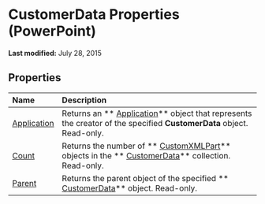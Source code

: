 
# CustomerData Properties (PowerPoint)

 **Last modified:** July 28, 2015


## Properties



|**Name**|**Description**|
|:-----|:-----|
| [Application](ea270863-48ac-0430-395c-8e771bc826ea.md)|Returns an  ** [Application](978c2b99-4271-b953-4283-73b5f3d96f41.md)** object that represents the creator of the specified **CustomerData** object. Read-only.|
| [Count](a7934bc8-1c3a-79ff-5924-646d248e7cb7.md)|Returns the number of  ** [CustomXMLPart](a4f90bac-01d6-bba4-f64b-a64e2b122cfd.md)** objects in the ** [CustomerData](1d658369-ea6c-6959-cd00-230dc111f765.md)** collection. Read-only.|
| [Parent](4e98aaba-00cc-ef38-7dd4-6166cd5a4fcf.md)|Returns the parent object of the specified  ** [CustomerData](1d658369-ea6c-6959-cd00-230dc111f765.md)** object. Read-only.|
